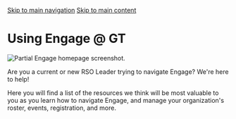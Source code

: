 [Skip to main navigation](https://studentengagement.gatech.edu/using-engage-gt/using-engage-gt#main-navigation) [Skip to main content](https://studentengagement.gatech.edu/using-engage-gt/using-engage-gt#main-content)

# Using Engage @ GT

![Partial Engage homepage screenshot.](https://studentengagement.gatech.edu/sites/default/files/2022-03/Engage_0.png)

Are you a current or new RSO Leader trying to navigate Engage? We're here to help!

Here you will find a list of the resources we think will be most valuable to you as you learn how to navigate Engage, and manage your organization's roster, events, registration, and more.